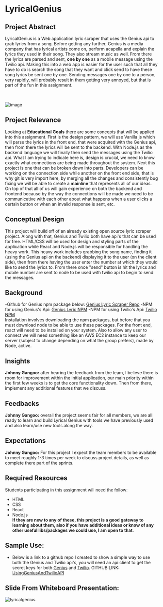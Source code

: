 # LyricalGenius

## Project Abstract
LyricalGenius is a Web application lyric scraper that uses the Genius api to grab lyrics from a song. Before getting any further, Genius is a media company that has lyrical artists come on, perform acapella and explain the lyrics they used in their song. They also stream music as well. From there the lyrics are parsed and sent, **one by one** as a mobile message using the Twilio api. Making this into a web app is easier for the user such that all they have to do is search the song that they want and click send to have these song lyrics be sent one by one. Sending messages one by one to a person, very rapidly, will probably result in them getting very annoyed, but that is part of the fun in this assignment.<br><br><br>

![image](https://user-images.githubusercontent.com/59904666/94629857-f2aefd80-0291-11eb-8122-596f505a010d.png)



## Project Relevance
Looking at **Educational Goals** there are some concepts that will be applied into this assignment. First is the design pattern, we will use Vanilla js which will parse the lyrics in the front end, that were acquired with the Genius api, then from there the lyrics will be sent to the backend. With Node.js as the backend language we will finally then send the messages using the Twilio api. What I am trying to indicate here is, design is crucial, we need to know exactly what connections are being made throughout the system. Next this project is one that can be broken down into parts. Developers can be working on the connection side while another on the front end side, that is why git is very import here, by merging all the changes and consistently bug fixing we will be able to create a **mainline** that represents all of our ideas. On top of that all of us will gain experience on both the backend and frontend because by the way the connections will be made we need to be communicative with each other about what happens when a user clicks a certain button or when an invalid response is sent, etc. 

##  Conceptual Design
This project will build off of an already existing open source lyric scraper project. Along with that, Genius and Twilio both have api's that can be used for free. HTML/CSS will be used for design and styling parts of the application while React and Node.js will be responsible for handling the heavy work. This heavy work includes grabbing the song name, finding it (using the Genius api on the backend) displaying it to the user (on the client side), then from there having the user enter the number at which they would like to send the lyrics to. From there once "send" button is hit the  lyrics and mobile number are sent to node to be used with twilio api to begin to send the messages. 

##  Background
-Github for Genius npm package below: <a href="https://github.com/farshed/genius-lyrics-api#types">Genius Lyric Scraper Repo</a>
-NPM for using Genius's Api: <a href ="https://www.npmjs.com/package/genius-lyrics-api">Genius Lyric NPM</a>
-NPM for using Twilio's Api: <a href ="https://www.npmjs.com/package/twilio">Twilio NPM</a>
<br>
Installation involves downloading the npm packages, but before that you must download node to be able to use 
these packages. For the front end, react will need to be installed on your system. Also to allow any user to connect we will 
need something like an AWS EC2 instance to keep our server (subject to change depending on what the group prefers), made by Node, active.

## Insights
**Johnny Gangoo:** after hearing the feedback from the team, I believe there is room for improvement within the initial application, our main
priority within the first few weeks is to get the core functionality down. Then from there, implement any additional features that we discuss.

## Feedbacks
**Johnny Gangoo:** overall the project seems fair for all members, we are all ready to learn and build Lyrical Genius with tools we have previously
used and also learn/use new tools along the way.

## Expectations
**Johnny Gangoo:** For this project I expect the team members to be available to meet roughly 1-3 times per week to discuss project details, as well 
as complete there part of the sprints.

## Required Resources
Students participating in this assignment will need the follow:
 *  HTML
 *  CSS
 *  React
 *  Node.js<br>
**If they are new to any of these, this project is a good gateway to learning about them, also if you have additional
ideas or know of any other useful libs/packages we could use, I am open to that.**

## Sample Use:
- Below is a link to a github repo I created to show a simple way to use both the Genius and Twilio api's, you will need an
api client to get the secret keys for both <a href="https://genius.com/signup_or_login">Genius</a> and <a href="https://www.twilio.com/try-twilio">Twilio</a>. GITHUB LINK: <a href="https://github.com/johnnygangoo/GeniusAndTwilioAPI">UsingGeniusAndTwilioAPI</a>

## Slide From Whiteboard Presentation:
![lyricalgenius](https://user-images.githubusercontent.com/59904666/94632457-94394d80-0298-11eb-952e-da5a28b64296.PNG)
